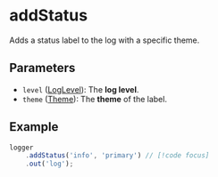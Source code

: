 # addStatus
Adds a status label to the log with a specific theme.

## Parameters
- `level` ([LogLevel](/packages/logica/types/LogLevel)): The **log level**.
- `theme` ([Theme](/packages/logica/types/Theme)): The **theme** of the label.

## Example
```typescript
logger
    .addStatus('info', 'primary') // [!code focus]
    .out('log');
```